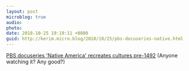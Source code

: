 ```yaml
---
layout: post
microblog: true
audio: 
photo: 
date: 2018-10-25 19:19:11 +0800
guid: http://kerim.micro.blog/2018/10/25/pbs-docuseries-native.html
---
```

[PBS docuseries 'Native America' recreates cultures pre-1492](https://apnews.com/ce27d013ac2f4f1ebd988511da8091ed) (Anyone watching it? Any good?)
